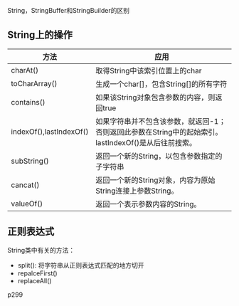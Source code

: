 String，StringBuffer和StringBuilder的区别

String上的操作
------------
  
方法 |应用    
----|----   
charAt()|取得String中该索引位置上的char
toCharArray()|生成一个char[]，包含String[]的所有字符
contains()|如果该String对象包含参数的内容，则返回true
indexOf(),lastIndexOf()|如果字符串并不包含该参数，就返回-1；否则返回此参数在String中的起始索引。lastIndexOf()是从后往前搜索。
subString()|返回一个新的String，以包含参数指定的子字符串
cancat()|返回一个新的String对象，内容为原始String连接上参数String。
valueOf()|返回一个表示参数内容的String。


正则表达式
---------
String类中有关的方法：
* split(): 将字符串从正则表达式匹配的地方切开
* repalceFirst()
* replaceAll()

p299
